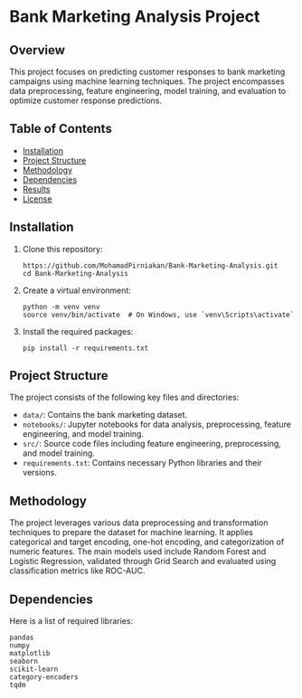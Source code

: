 # Bank Marketing Analysis Project

## Overview
This project focuses on predicting customer responses to bank marketing campaigns using machine learning techniques. The project encompasses data preprocessing, feature engineering, model training, and evaluation to optimize customer response predictions.

## Table of Contents
- [Installation](#installation)
- [Project Structure](#project-structure)
- [Methodology](#methodology)
- [Dependencies](#dependencies)
- [Results](#results)
- [License](#license)

## Installation
1. Clone this repository:
    ```
    https://github.com/MohamadPirniakan/Bank-Marketing-Analysis.git
    cd Bank-Marketing-Analysis
    ```

2. Create a virtual environment:
    ```
    python -m venv venv
    source venv/bin/activate  # On Windows, use `venv\Scripts\activate`
    ```

3. Install the required packages:
    ```
    pip install -r requirements.txt
    ```

## Project Structure
The project consists of the following key files and directories:
- `data/`: Contains the bank marketing dataset.
- `notebooks/`: Jupyter notebooks for data analysis, preprocessing, feature engineering, and model training.
- `src/`: Source code files including feature engineering, preprocessing, and model training.
- `requirements.txt`: Contains necessary Python libraries and their versions.

## Methodology
The project leverages various data preprocessing and transformation techniques to prepare the dataset for machine learning. It applies categorical and target encoding, one-hot encoding, and categorization of numeric features. The main models used include Random Forest and Logistic Regression, validated through Grid Search and evaluated using classification metrics like ROC-AUC.

## Dependencies
Here is a list of required libraries:
```
pandas
numpy
matplotlib
seaborn
scikit-learn
category-encoders
tqdm
